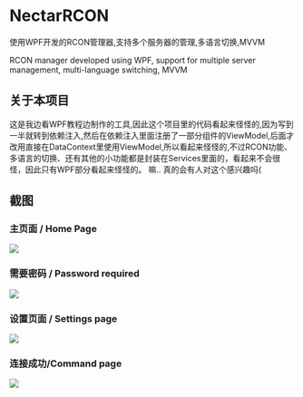 # NectarRCON

使用WPF开发的RCON管理器,支持多个服务器的管理,多语言切换,MVVM

RCON manager developed using WPF, support for multiple server management, multi-language switching, MVVM

## 关于本项目

这是我边看WPF教程边制作的工具,因此这个项目里的代码看起来怪怪的,因为写到一半就转到依赖注入,然后在依赖注入里面注册了一部分组件的ViewModel,后面才改用直接在DataContext里使用ViewModel,所以看起来怪怪的,不过RCON功能、多语言的切换、还有其他的小功能都是封装在Services里面的，看起来不会很怪，因此只有WPF部分看起来怪怪的。 嘛.. 真的会有人对这个感兴趣吗(

## 截图

### 主页面 / Home Page

![](https://s2.loli.net/2023/01/03/onSMhEWAp6YGdtr.png)

### 需要密码 / Password required

![](https://s2.loli.net/2023/01/03/fmcq18a92AgzLjs.png)

### 设置页面 / Settings page

![](https://s2.loli.net/2023/01/03/Qq2o9BLiWeGx8va.png)

### 连接成功/Command page

![](https://s2.loli.net/2023/01/03/Lw5eNtvPJCUYdT6.png)
